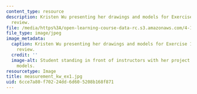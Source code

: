 ```yaml
---
content_type: resource
description: Kristen Wu presenting her drawings and models for Exercise 1 during studio
  review.
file: /media/https%3A/open-learning-course-data-rc.s3.amazonaws.com/4-111-introduction-to-architecture-environmental-design-spring-2014/6cce7a80f70224dd6d605208b168f871_measurement_kw_ex1.jpg
file_type: image/jpeg
image_metadata:
  caption: Kristen Wu presenting her drawings and models for Exercise 1 during studio
    review.
  credit: ''
  image-alt: Student standing in front of instructors with her project drawings and
    models.
resourcetype: Image
title: measurement_kw_ex1.jpg
uid: 6cce7a80-f702-24dd-6d60-5208b168f871
---
```

